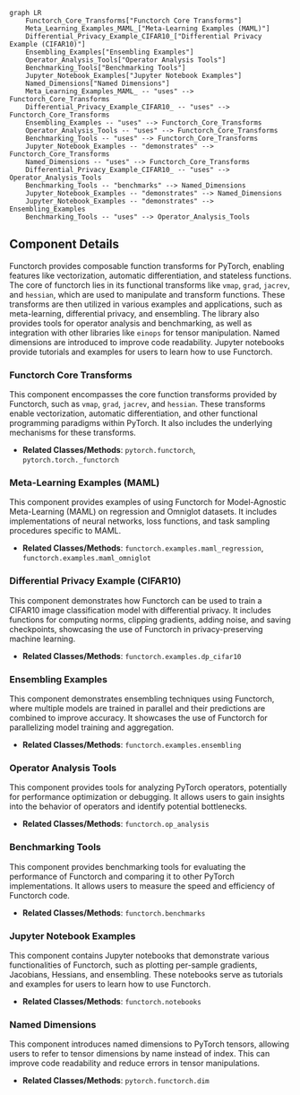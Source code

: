 ```mermaid
graph LR
    Functorch_Core_Transforms["Functorch Core Transforms"]
    Meta_Learning_Examples_MAML_["Meta-Learning Examples (MAML)"]
    Differential_Privacy_Example_CIFAR10_["Differential Privacy Example (CIFAR10)"]
    Ensembling_Examples["Ensembling Examples"]
    Operator_Analysis_Tools["Operator Analysis Tools"]
    Benchmarking_Tools["Benchmarking Tools"]
    Jupyter_Notebook_Examples["Jupyter Notebook Examples"]
    Named_Dimensions["Named Dimensions"]
    Meta_Learning_Examples_MAML_ -- "uses" --> Functorch_Core_Transforms
    Differential_Privacy_Example_CIFAR10_ -- "uses" --> Functorch_Core_Transforms
    Ensembling_Examples -- "uses" --> Functorch_Core_Transforms
    Operator_Analysis_Tools -- "uses" --> Functorch_Core_Transforms
    Benchmarking_Tools -- "uses" --> Functorch_Core_Transforms
    Jupyter_Notebook_Examples -- "demonstrates" --> Functorch_Core_Transforms
    Named_Dimensions -- "uses" --> Functorch_Core_Transforms
    Differential_Privacy_Example_CIFAR10_ -- "uses" --> Operator_Analysis_Tools
    Benchmarking_Tools -- "benchmarks" --> Named_Dimensions
    Jupyter_Notebook_Examples -- "demonstrates" --> Named_Dimensions
    Jupyter_Notebook_Examples -- "demonstrates" --> Ensembling_Examples
    Benchmarking_Tools -- "uses" --> Operator_Analysis_Tools
```

## Component Details

Functorch provides composable function transforms for PyTorch, enabling features like vectorization, automatic differentiation, and stateless functions. The core of functorch lies in its functional transforms like `vmap`, `grad`, `jacrev`, and `hessian`, which are used to manipulate and transform functions. These transforms are then utilized in various examples and applications, such as meta-learning, differential privacy, and ensembling. The library also provides tools for operator analysis and benchmarking, as well as integration with other libraries like `einops` for tensor manipulation. Named dimensions are introduced to improve code readability. Jupyter notebooks provide tutorials and examples for users to learn how to use Functorch.

### Functorch Core Transforms
This component encompasses the core function transforms provided by Functorch, such as `vmap`, `grad`, `jacrev`, and `hessian`. These transforms enable vectorization, automatic differentiation, and other functional programming paradigms within PyTorch. It also includes the underlying mechanisms for these transforms.
- **Related Classes/Methods**: `pytorch.functorch`, `pytorch.torch._functorch`

### Meta-Learning Examples (MAML)
This component provides examples of using Functorch for Model-Agnostic Meta-Learning (MAML) on regression and Omniglot datasets. It includes implementations of neural networks, loss functions, and task sampling procedures specific to MAML.
- **Related Classes/Methods**: `functorch.examples.maml_regression`, `functorch.examples.maml_omniglot`

### Differential Privacy Example (CIFAR10)
This component demonstrates how Functorch can be used to train a CIFAR10 image classification model with differential privacy. It includes functions for computing norms, clipping gradients, adding noise, and saving checkpoints, showcasing the use of Functorch in privacy-preserving machine learning.
- **Related Classes/Methods**: `functorch.examples.dp_cifar10`

### Ensembling Examples
This component demonstrates ensembling techniques using Functorch, where multiple models are trained in parallel and their predictions are combined to improve accuracy. It showcases the use of Functorch for parallelizing model training and aggregation.
- **Related Classes/Methods**: `functorch.examples.ensembling`

### Operator Analysis Tools
This component provides tools for analyzing PyTorch operators, potentially for performance optimization or debugging. It allows users to gain insights into the behavior of operators and identify potential bottlenecks.
- **Related Classes/Methods**: `functorch.op_analysis`

### Benchmarking Tools
This component provides benchmarking tools for evaluating the performance of Functorch and comparing it to other PyTorch implementations. It allows users to measure the speed and efficiency of Functorch code.
- **Related Classes/Methods**: `functorch.benchmarks`

### Jupyter Notebook Examples
This component contains Jupyter notebooks that demonstrate various functionalities of Functorch, such as plotting per-sample gradients, Jacobians, Hessians, and ensembling. These notebooks serve as tutorials and examples for users to learn how to use Functorch.
- **Related Classes/Methods**: `functorch.notebooks`

### Named Dimensions
This component introduces named dimensions to PyTorch tensors, allowing users to refer to tensor dimensions by name instead of index. This can improve code readability and reduce errors in tensor manipulations.
- **Related Classes/Methods**: `pytorch.functorch.dim`
